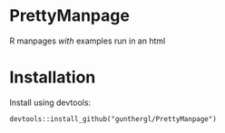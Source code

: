 # PrettyManpage
R manpages *with* examples run in an html

# Installation
Install using devtools:

    devtools::install_github("gunthergl/PrettyManpage")
    
